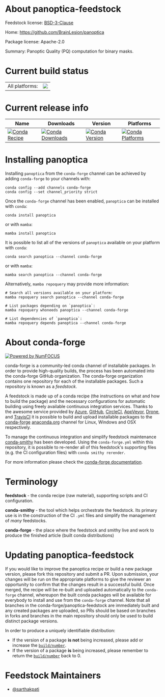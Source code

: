 About panoptica-feedstock
=========================

Feedstock license: [BSD-3-Clause](https://github.com/conda-forge/panoptica-feedstock/blob/main/LICENSE.txt)

Home: https://github.com/BrainLesion/panoptica

Package license: Apache-2.0

Summary: Panoptic Quality (PQ) computation for binary masks.

Current build status
====================


<table><tr><td>All platforms:</td>
    <td>
      <a href="https://dev.azure.com/conda-forge/feedstock-builds/_build/latest?definitionId=25437&branchName=main">
        <img src="https://dev.azure.com/conda-forge/feedstock-builds/_apis/build/status/panoptica-feedstock?branchName=main">
      </a>
    </td>
  </tr>
</table>

Current release info
====================

| Name | Downloads | Version | Platforms |
| --- | --- | --- | --- |
| [![Conda Recipe](https://img.shields.io/badge/recipe-panoptica-green.svg)](https://anaconda.org/conda-forge/panoptica) | [![Conda Downloads](https://img.shields.io/conda/dn/conda-forge/panoptica.svg)](https://anaconda.org/conda-forge/panoptica) | [![Conda Version](https://img.shields.io/conda/vn/conda-forge/panoptica.svg)](https://anaconda.org/conda-forge/panoptica) | [![Conda Platforms](https://img.shields.io/conda/pn/conda-forge/panoptica.svg)](https://anaconda.org/conda-forge/panoptica) |

Installing panoptica
====================

Installing `panoptica` from the `conda-forge` channel can be achieved by adding `conda-forge` to your channels with:

```
conda config --add channels conda-forge
conda config --set channel_priority strict
```

Once the `conda-forge` channel has been enabled, `panoptica` can be installed with `conda`:

```
conda install panoptica
```

or with `mamba`:

```
mamba install panoptica
```

It is possible to list all of the versions of `panoptica` available on your platform with `conda`:

```
conda search panoptica --channel conda-forge
```

or with `mamba`:

```
mamba search panoptica --channel conda-forge
```

Alternatively, `mamba repoquery` may provide more information:

```
# Search all versions available on your platform:
mamba repoquery search panoptica --channel conda-forge

# List packages depending on `panoptica`:
mamba repoquery whoneeds panoptica --channel conda-forge

# List dependencies of `panoptica`:
mamba repoquery depends panoptica --channel conda-forge
```


About conda-forge
=================

[![Powered by
NumFOCUS](https://img.shields.io/badge/powered%20by-NumFOCUS-orange.svg?style=flat&colorA=E1523D&colorB=007D8A)](https://numfocus.org)

conda-forge is a community-led conda channel of installable packages.
In order to provide high-quality builds, the process has been automated into the
conda-forge GitHub organization. The conda-forge organization contains one repository
for each of the installable packages. Such a repository is known as a *feedstock*.

A feedstock is made up of a conda recipe (the instructions on what and how to build
the package) and the necessary configurations for automatic building using freely
available continuous integration services. Thanks to the awesome service provided by
[Azure](https://azure.microsoft.com/en-us/services/devops/), [GitHub](https://github.com/),
[CircleCI](https://circleci.com/), [AppVeyor](https://www.appveyor.com/),
[Drone](https://cloud.drone.io/welcome), and [TravisCI](https://travis-ci.com/)
it is possible to build and upload installable packages to the
[conda-forge](https://anaconda.org/conda-forge) [anaconda.org](https://anaconda.org/)
channel for Linux, Windows and OSX respectively.

To manage the continuous integration and simplify feedstock maintenance
[conda-smithy](https://github.com/conda-forge/conda-smithy) has been developed.
Using the ``conda-forge.yml`` within this repository, it is possible to re-render all of
this feedstock's supporting files (e.g. the CI configuration files) with ``conda smithy rerender``.

For more information please check the [conda-forge documentation](https://conda-forge.org/docs/).

Terminology
===========

**feedstock** - the conda recipe (raw material), supporting scripts and CI configuration.

**conda-smithy** - the tool which helps orchestrate the feedstock.
                   Its primary use is in the construction of the CI ``.yml`` files
                   and simplify the management of *many* feedstocks.

**conda-forge** - the place where the feedstock and smithy live and work to
                  produce the finished article (built conda distributions)


Updating panoptica-feedstock
============================

If you would like to improve the panoptica recipe or build a new
package version, please fork this repository and submit a PR. Upon submission,
your changes will be run on the appropriate platforms to give the reviewer an
opportunity to confirm that the changes result in a successful build. Once
merged, the recipe will be re-built and uploaded automatically to the
`conda-forge` channel, whereupon the built conda packages will be available for
everybody to install and use from the `conda-forge` channel.
Note that all branches in the conda-forge/panoptica-feedstock are
immediately built and any created packages are uploaded, so PRs should be based
on branches in forks and branches in the main repository should only be used to
build distinct package versions.

In order to produce a uniquely identifiable distribution:
 * If the version of a package **is not** being increased, please add or increase
   the [``build/number``](https://docs.conda.io/projects/conda-build/en/latest/resources/define-metadata.html#build-number-and-string).
 * If the version of a package **is** being increased, please remember to return
   the [``build/number``](https://docs.conda.io/projects/conda-build/en/latest/resources/define-metadata.html#build-number-and-string)
   back to 0.

Feedstock Maintainers
=====================

* [@sarthakpati](https://github.com/sarthakpati/)


